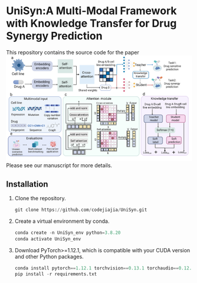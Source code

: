 # UniSyn:A Multi-Modal Framework with Knowledge Transfer for Drug Synergy Prediction<br/>
This repository contains the source code for the paper
![image](./model.png)
<br/>
Please see our manuscript for more details.<br/>
## Installation
1. Clone the repository.

   ```python
   git clone https://github.com/codejiajia/UniSyn.git
   ```
2. Create a virtual environment by conda.

   ```python
   conda create -n UniSyn_env python=3.8.20
   conda activate UniSyn_env
3. Download PyTorch>=1.12.1, which is compatible with your CUDA version and other Python packages.

   ```python
   conda install pytorch==1.12.1 torchvision==0.13.1 torchaudio==0.12.1 cudatoolkit=11.3 -c pytorch # for CUDA 11.3
   pip install -r requirements.txt
   ```
